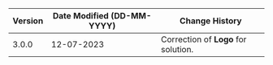 | **Version** | **Date Modified (DD-MM-YYYY)** | **Change History**                          |
|-------------|--------------------------------|---------------------------------------------|
| 3.0.0       | 12-07-2023                     | Correction of **Logo** for solution. |
